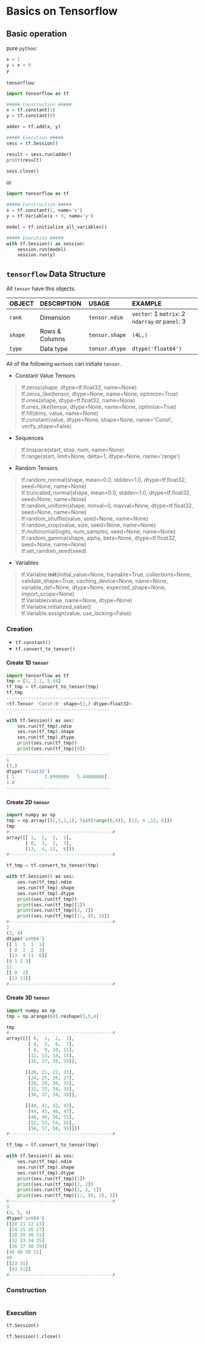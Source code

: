 # Basics on Tensorflow


## Basic operation

pure ```python```:
```python
x = 1
y = x + 9
y
```


```tensorflow```:
```python
import tensorflow as tf

##### Construction #####
x = tf.constant(1)
y = tf.constant(9)

adder = tf.add(x, y)

##### Execution #####
sess = tf.Session()

result = sess.run(adder)
print(result)

sess.close()
```
or 
```python
import tensorflow as tf

##### Construction #####
x = tf.constant(1, name='x')
y = tf.Variable(x + 9, name='y')

model = tf.initialize_all_variables()

##### Execution #####
with tf.Session() as session:
    session.run(model)
    session.run(y)
```

## ```tensorflow``` Data Structure


All ```tensor``` have this objects.  

| OBJECT | DESCRIPTION | USAGE | EXAMPLE |
| :--- | :---------- | :------ | :------ |
| ```rank``` | Dimension | ```tensor.ndim``` | ```vector```: 1  ```matrix```: 2  ```ndarray``` or ```panel```: 3 |
| ```shape``` | Rows & Columns | ```tensor.shape``` | ```(4L,)``` |
| ```type``` | Data type | ```tensor.dtype``` | ```dtype('float64')``` |


All of the following ```methods``` can initiate ```tensor```.

* Constant Value Tensors  

>tf.zeros(shape, dtype=tf.float32, name=None)  
>tf.zeros_like(tensor, dtype=None, name=None, optimize=True)  
>tf.ones(shape, dtype=tf.float32, name=None)  
>tf.ones_like(tensor, dtype=None, name=None, optimize=True)  
>tf.fill(dims, value, name=None)  
>tf.constant(value, dtype=None, shape=None, name='Const', verify_shape=False)  

* Sequences  

>tf.linspace(start, stop, num, name=None)  
>tf.range(start, limit=None, delta=1, dtype=None, name='range')  

* Random Tensors  

>tf.random_normal(shape, mean=0.0, stddev=1.0, dtype=tf.float32, seed=None, name=None)  
>tf.truncated_normal(shape, mean=0.0, stddev=1.0, dtype=tf.float32, seed=None, name=None)  
>tf.random_uniform(shape, minval=0, maxval=None, dtype=tf.float32, seed=None, name=None)  
>tf.random_shuffle(value, seed=None, name=None)  
>tf.random_crop(value, size, seed=None, name=None)  
>tf.multinomial(logits, num_samples, seed=None, name=None)  
>tf.random_gamma(shape, alpha, beta=None, dtype=tf.float32, seed=None, name=None)  
>tf.set_random_seed(seed)  


* Variables  


>tf.Variable.__init__(initial_value=None, trainable=True, collections=None, validate_shape=True, caching_device=None, name=None, variable_def=None, dtype=None, expected_shape=None, import_scope=None)  
>tf.Variable(value, name=None, dtype=None)  
>tf.Variable.initialized_value()  
>tf.Variable.assign(value, use_locking=False)  



### Creation

* ```tf.constant()```  
* ```tf.convert_to_tensor()```  

#### Create 1D ```tensor```
```python
import tensorflow as tf
tmp = [1, 2.1, 5.44]
tf_tmp = tf.convert_to_tensor(tmp)
tf_tmp
--------------------------------------
<tf.Tensor 'Const:0' shape=(3,) dtype=float32>
--------------------------------------

with tf.Session() as ses:
    ses.run(tf_tmp).ndim
    ses.run(tf_tmp).shape
    ses.run(tf_tmp).dtype
    print(ses.run(tf_tmp))
    print(ses.run(tf_tmp)[0])
--------------------------------------
1
(3,)
dtype('float32')
[ 1.          2.0999999   5.44000006]
1.0
--------------------------------------
```

#### Create 2D ```tensor```
```python
import numpy as np
tmp = np.array([(1,1,1,1), list(range(0,4)), [13, 4 ,11, 6]])
tmp
#--------------------------------------#
array([[ 1,  1,  1,  1],
       [ 0,  1,  2,  3],
       [13,  4, 11,  6]])
#--------------------------------------#

tf_tmp = tf.convert_to_tensor(tmp)

with tf.Session() as ses:
    ses.run(tf_tmp).ndim
    ses.run(tf_tmp).shape
    ses.run(tf_tmp).dtype
    print(ses.run(tf_tmp))
    print(ses.run(tf_tmp)[1])
    print(ses.run(tf_tmp)[2, 2])
    print(ses.run(tf_tmp)[1:, (0, 2)])
#--------------------------------------#
2
(3, 4)
dtype('int64')
[[ 1  1  1  1]
 [ 0  1  2  3]
 [13  4 11  6]]
[0 1 2 3]
11
[[ 0  2]
 [13 11]]
#--------------------------------------#
```

#### Create 3D ```tensor```
```python
import numpy as np
tmp = np.arange(60).reshape(3,5,4)

tmp
#--------------------------------------#
array([[[ 0,  1,  2,  3],
        [ 4,  5,  6,  7],
        [ 8,  9, 10, 11],
        [12, 13, 14, 15],
        [16, 17, 18, 19]],

       [[20, 21, 22, 23],
        [24, 25, 26, 27],
        [28, 29, 30, 31],
        [32, 33, 34, 35],
        [36, 37, 38, 39]],

       [[40, 41, 42, 43],
        [44, 45, 46, 47],
        [48, 49, 50, 51],
        [52, 53, 54, 55],
        [56, 57, 58, 59]]])
#--------------------------------------#

tf_tmp = tf.convert_to_tensor(tmp)

with tf.Session() as ses:
    ses.run(tf_tmp).ndim
    ses.run(tf_tmp).shape
    ses.run(tf_tmp).dtype
    print(ses.run(tf_tmp)[1])
    print(ses.run(tf_tmp)[2, 2])
    print(ses.run(tf_tmp)[2, 2, 1])
    print(ses.run(tf_tmp)[1:, (0, 2), 3])
#--------------------------------------#
3
(3, 5, 4)
dtype('int64')
[[20 21 22 23]
 [24 25 26 27]
 [28 29 30 31]
 [32 33 34 35]
 [36 37 38 39]]
[48 49 50 51]
49
[[23 31]
 [43 51]]
#--------------------------------------#
```


### Construction
  

```python

```


### Execution

```python
tf.Session()

tf.Session().close()
```


